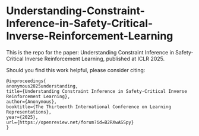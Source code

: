 # Understanding-Constraint-Inference-in-Safety-Critical-Inverse-Reinforcement-Learning

This is the repo for the paper: Understanding Constraint Inference in Safety-Critical Inverse Reinforcement Learning, published at ICLR 2025. 

Should you find this work helpful, please consider citing:
```
@inproceedings{
anonymous2025understanding,
title={Understanding Constraint Inference in Safety-Critical Inverse Reinforcement Learning},
author={Anonymous},
booktitle={The Thirteenth International Conference on Learning Representations},
year={2025},
url={https://openreview.net/forum?id=B2RXwASSpy}
}
```
